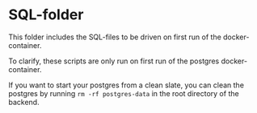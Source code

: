 # SQL-folder

This folder includes the SQL-files to be driven on first run of the docker-container.

To clarify, these scripts are only run on first run of the postgres docker-container.

If you want to start your postgres from a clean slate, you can clean the postgres by running `rm -rf postgres-data` in the root directory of the backend.
